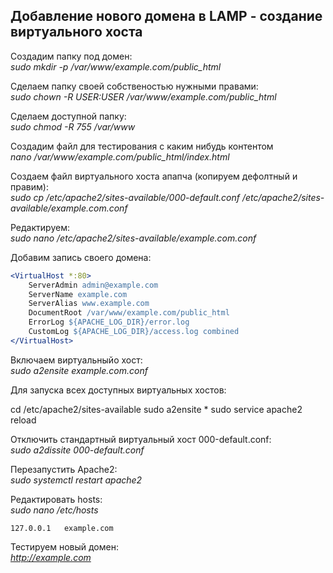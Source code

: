 ## Добавление нового домена в LAMP - создание виртуального хоста

Создадим папку под домен:  
*sudo mkdir -p /var/www/example.com/public_html*  

Сделаем папку своей собственостью нужными правами:  
*sudo chown -R $USER:$USER /var/www/example.com/public_html*  

Сделаем доступной папку:  
*sudo chmod -R 755 /var/www*  

Создадим файл для тестирования с каким нибудь контентом  
*nano /var/www/example.com/public_html/index.html*   
  
Создаем файл виртуального хоста апапча (копируем дефолтный и правим):  
*sudo cp /etc/apache2/sites-available/000-default.conf /etc/apache2/sites-available/example.com.conf*  

Редактируем:  
*sudo nano /etc/apache2/sites-available/example.com.conf*  
  
Добавим запись своего домена:  
```apache  
<VirtualHost *:80>  
    ServerAdmin admin@example.com  
    ServerName example.com  
    ServerAlias www.example.com  
    DocumentRoot /var/www/example.com/public_html  
    ErrorLog ${APACHE_LOG_DIR}/error.log  
    CustomLog ${APACHE_LOG_DIR}/access.log combined  
</VirtualHost>  
```
  
Включаем виртуальныйо хост:  
*sudo a2ensite example.com.conf*  

Для запуска всех доступных виртуальных хостов:

cd /etc/apache2/sites-available
sudo a2ensite *
sudo service apache2 reload


  
Отключить стандартный виртуальный хост 000-default.conf:  
*sudo a2dissite 000-default.conf*  

Перезапустить Apache2:  
*sudo systemctl restart apache2*  

Редактировать hosts:  
*sudo nano /etc/hosts*  
```
127.0.0.1   example.com  
```

Тестируем новый домен:  
*http://example.com*  
